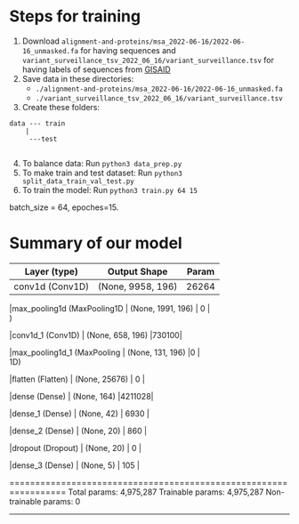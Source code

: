 # Steps for training
1. Download ```alignment-and-proteins/msa_2022-06-16/2022-06-16_unmasked.fa``` for having sequences and ```variant_surveillance_tsv_2022_06_16/variant_surveillance.tsv``` for having labels of sequences from [GISAID](https://gisaid.org/)
2. Save data in these directories:
    - ```./alignment-and-proteins/msa_2022-06-16/2022-06-16_unmasked.fa```
    - ```./variant_surveillance_tsv_2022_06_16/variant_surveillance.tsv```
3. Create these folders:
```
data --- train
    |
     ---test
    
```
4. To balance data: Run ```python3 data_prep.py```
5. To make train and test dataset: Run ```python3 split_data_train_val_test.py```
6. To train the model: Run ```python3 train.py 64 15```

batch_size = 64, epoches=15.

# Summary of our model


| Layer (type)                |Output Shape            |Param |   
------------------------------|:------------------------:|:-----------------:|
 |conv1d (Conv1D)             | (None, 9958, 196)      | 26264|    
                                                                 
 |max_pooling1d (MaxPooling1D | (None, 1991, 196)      | 0    |     
 )                                                               
                                                                 
 |conv1d_1 (Conv1D)           | (None, 658, 196)       |730100|    
                                                                 
 |max_pooling1d_1 (MaxPooling | (None, 131, 196)       |0     |   
 1D)                                                             
                                                                 
 |flatten (Flatten)           | (None, 25676)          | 0    |      
                                                                 
 |dense (Dense)               | (None, 164)            |4211028|   
                                                                 
 |dense_1 (Dense)             | (None, 42)             | 6930  |    
                                                                 
 |dense_2 (Dense)             | (None, 20)             | 860   |    
                                                                 
 |dropout (Dropout)           | (None, 20)             | 0     |    
                                                                 
 |dense_3 (Dense)             | (None, 5)              | 105   |    
                                                                 
=================================================================
Total params: 4,975,287
Trainable params: 4,975,287
Non-trainable params: 0
_________________________________________________________________